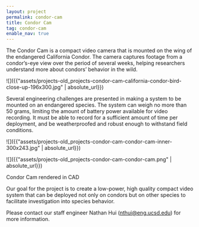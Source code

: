 ```yaml
---
layout: project
permalink: condor-cam
title: Condor Cam
tag: condor-cam
enable_nav: true
---
```

The Condor Cam is a compact video camera that is mounted on the wing of the endangered California Condor. The camera captures footage from a condor’s-eye view over the period of several weeks, helping researchers understand more about condors’ behavior in the wild. 

![]({{"assets/projects-old_projects-condor-cam-california-condor-bird-close-up-196x300.jpg" | absolute_url}})

Several engineering challenges are presented in making a system to be mounted on an endangered species. The system can weigh no more than 50 grams, limiting the amount of battery power available for video recording. It must be able to record for a sufficient amount of time per deployment, and be weatherproofed and robust enough to withstand field conditions.

![]({{"assets/projects-old_projects-condor-cam-condor-cam-inner-300x243.jpg" | absolute_url}})

![]({{"assets/projects-old_projects-condor-cam-condor-cam.png" | absolute_url}})

<p class="caption">Condor Cam rendered in CAD</p>

Our goal for the project is to create a low-power, high quality compact video system that can be deployed not only on condors but on other species to facilitate investigation into species behavior.

Please contact our staff engineer Nathan Hui (<a href="javascript:DeCryptX('1o1u2j3x2k0@3h2p3j202w0c1t2f1/0e0d2w')">nthui@eng.ucsd.edu</a>) for more information.

    